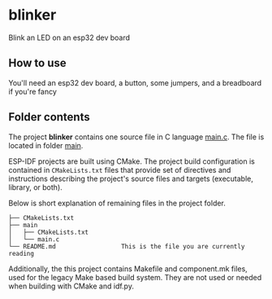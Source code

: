 # blinker

Blink an LED on an esp32 dev board

## How to use
You'll need an esp32 dev board, a button, some jumpers, and a breadboard if you're fancy

## Folder contents

The project **blinker** contains one source file in C language [main.c](main/main.c). The file is located in folder [main](main).

ESP-IDF projects are built using CMake. The project build configuration is contained in `CMakeLists.txt`
files that provide set of directives and instructions describing the project's source files and targets
(executable, library, or both). 

Below is short explanation of remaining files in the project folder.

```
├── CMakeLists.txt
├── main
│   ├── CMakeLists.txt
│   └── main.c
└── README.md                  This is the file you are currently reading
```
Additionally, the this project contains Makefile and component.mk files, used for the legacy Make based build system. 
They are not used or needed when building with CMake and idf.py.
